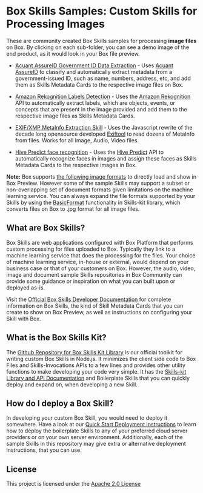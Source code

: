# Box Skills Samples: Custom Skills for Processing Images 

These are community created Box Skills samples for processing **image files** on Box. By clicking on each sub-folder, you can see a demo image of the end product, as it would look in your Box file preview.

* [Acuant AssureID Government ID Data Extraction](acuant-assureid-goverment-id-data-extraction) - Uses [Acuant AssureID](https://www.acuantcorp.com/products/assureid-identity-verification-software/) to classify and automatically extract metadata from a government-issued ID, such as name, numbers, address, etc, and add them as Skills Metadata Cards to the respective image files on Box. 

* [Amazon Rekognition Labels Detection](amazon-rekognition-labels-detection) - Uses the [Amazon Rekognition](https://aws.amazon.com/rekognition) API to automatically extract labels, which are objects, events, or concepts that are present in the image provided and add them to the respective image files as Skills Metadata Cards.

* [EXIF/XMP MetaInfo Extraction Skill](exiftool-metainfo-extractio) - Uses the Javascript rewrite of the decade long opensource developed [Exiftool](https://github.com/exiftool/exiftool) to read dozens of MetaInfo from files. Works for all Image, Audio, Video files.

* [Hive Predict face recognition](hive-predict-face-recognition) - Uses the [Hive Predict](https://thehive.ai/predict) API to automatically recognize faces in images and assign these faces as Skills Metadata Cards to the respective images in Box.

**Note:** Box supports [the following image formats](https://community.box.com/t5/How-to-Guides-for-Managing/File-Types-and-Fonts-Supported-in-Box-Content-Preview/ta-p/327#Type_TextBased) to directly load and show in Box Preview. However some of the sample Skills may support a subset or non-overlapping set of document formats given limitations on the machine learning service. You can always expand the file formats supported by your Skills by using the [BasicFormat](https://github.com/box/box-skills-kit-nodejs/tree/master/skills-kit-library#basic-format) functionality in Skills-kit library, which converts files on Box to .jpg format for all image files.


## What are Box Skills?

Box Skills are web applications configured with Box Platform that performs custom processing for files uploaded to Box. Typically they link to a machine learning service that does the processing for the files. Your choice of machine learning service, in-house or external, would depend on your business case or that of your customers on Box. However, the audio, video, image and document sample Skills repositories in Box Community can provide some guidance or inspiration on what you can built upon or deployed as-is.

Visit the [Official Box Skills Developer Documentation](https://developer.box.com/docs/box-skills) for complete information on Box Skills, the kind of Skill Metadata Cards that you can create to show on Box Preview, as well as instructions on configuring your Skill with Box.

## What is the Box Skills Kit?

The [Github Repository for Box Skills Kit Library](https://github.com/box/box-skills-kit-nodejs) is our official toolkit for writing custom Box Skills in Node.js. It minimizes the client side code to Box Files and Skills-Invocations APIs to a few lines and provides other utility functions to make developing your code very simple. It has the [Skills-kit Library and API Documentation](https://github.com/box/box-skills-kit-nodejs/tree/master/skills-kit-library)  and Boilerplate Skills that you can quickly deploy and expand on, when developing a new Skill.

## How do I deploy a Box Skill?

In developing your custom Box Skill, you would need to deploy it somewhere. Have a look at our [Quick Start Deployment Instructions](https://github.com/box/box-skills-kit-nodejs/tree/master/boilerplate-skills) to learn how to deploy the boilerplate Skills to any of your preferred cloud server providers or on your own server environment. Additionally, each of the sample Skills in this repository may give extra or alternative deployment instructions, that you can use.


## License

This project is licensed under the [Apache 2.0 License](LICENSE)
